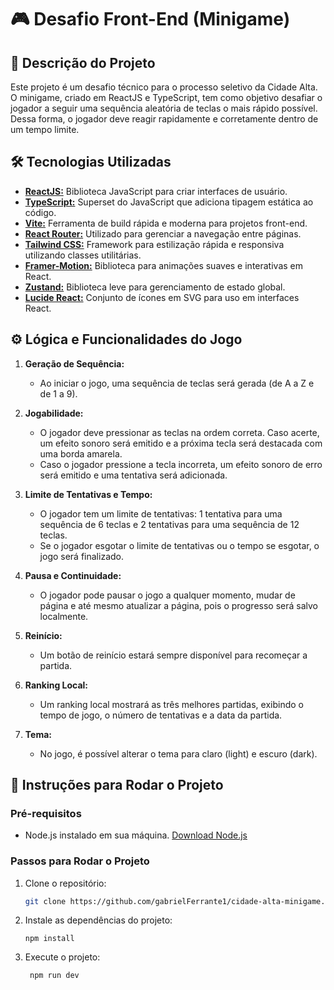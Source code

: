 
# 🎮 Desafio Front-End (Minigame)

## 📝 Descrição do Projeto

Este projeto é um desafio técnico para o processo seletivo da Cidade Alta. O minigame, criado em ReactJS e TypeScript, tem como objetivo desafiar o jogador a seguir uma sequência aleatória de teclas o mais rápido possível. Dessa forma, o jogador deve reagir rapidamente e corretamente dentro de um tempo limite.

## 🛠️ Tecnologias Utilizadas

- **[ReactJS:](https://react.dev)** Biblioteca JavaScript para criar interfaces de usuário.
- **[TypeScript:](https://www.typescriptlang.org)** Superset do JavaScript que adiciona tipagem estática ao código.
- **[Vite:](https://vitejs.dev)** Ferramenta de build rápida e moderna para projetos front-end.
- **[React Router:](https://reactrouter.com/en/main)** Utilizado para gerenciar a navegação entre páginas.
- **[Tailwind CSS:](https://tailwindcss.com)** Framework para estilização rápida e responsiva utilizando classes utilitárias.
- **[Framer-Motion:](https://www.framer.com/motion/)** Biblioteca para animações suaves e interativas em React.
- **[Zustand:](https://zustand-demo.pmnd.rs)** Biblioteca leve para gerenciamento de estado global.
- **[Lucide React:](https://lucide.dev)** Conjunto de ícones em SVG para uso em interfaces React.

## ⚙️ Lógica e Funcionalidades do Jogo

1. **Geração de Sequência:**
   - Ao iniciar o jogo, uma sequência de teclas será gerada (de A a Z e de 1 a 9).

2. **Jogabilidade:**
   - O jogador deve pressionar as teclas na ordem correta. Caso acerte, um efeito sonoro será emitido e a próxima tecla será destacada com uma borda amarela.
   - Caso o jogador pressione a tecla incorreta, um efeito sonoro de erro será emitido e uma tentativa será adicionada.

3. **Limite de Tentativas e Tempo:**
   - O jogador tem um limite de tentativas: 1 tentativa para uma sequência de 6 teclas e 2 tentativas para uma sequência de 12 teclas.
   - Se o jogador esgotar o limite de tentativas ou o tempo se esgotar, o jogo será finalizado.

4. **Pausa e Continuidade:**
   - O jogador pode pausar o jogo a qualquer momento, mudar de página e até mesmo atualizar a página, pois o progresso será salvo localmente.

5. **Reinício:**
   - Um botão de reinício estará sempre disponível para recomeçar a partida.

6. **Ranking Local:**
   - Um ranking local mostrará as três melhores partidas, exibindo o tempo de jogo, o número de tentativas e a data da partida.

7. **Tema:**
   - No jogo, é possível alterar o tema para claro (light) e escuro (dark).

## 🚀 Instruções para Rodar o Projeto

### Pré-requisitos

- Node.js instalado em sua máquina. [Download Node.js](https://nodejs.org/)

### Passos para Rodar o Projeto

1. Clone o repositório:

   ```bash
   git clone https://github.com/gabrielFerrante1/cidade-alta-minigame.git
3. Instale as dependências do projeto:

   ```
   npm install
5. Execute o projeto:

	``` 
	 npm run dev
